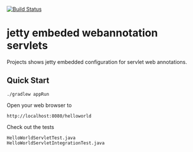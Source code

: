 [![Build Status](https://travis-ci.org/claudioaltamura/jetty-embedded-webannotations-gradle.svg?branch=master)](https://travis-ci.org/claudioaltamura/jetty-embedded-webannotations-gradle)

jetty embeded webannotation servlets
====================================

Projects shows jetty embedded configuration for servlet web annotations.

Quick Start
-----------

	./gradlew appRun

Open your web browser to

	http://localhost:8080/helloworld

Check out the tests

	HelloWorldServletTest.java
	HelloWorldServletIntegrationTest.java
